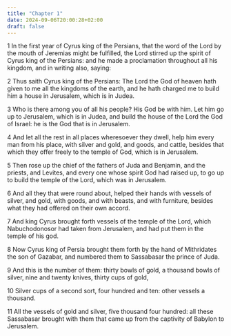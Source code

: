 ```yaml
---
title: "Chapter 1"
date: 2024-09-06T20:00:28+02:00
draft: false
---
```



1 In the first year of Cyrus king of the Persians, that the word of the Lord by the mouth of Jeremias might be fulfilled, the Lord stirred up the spirit of Cyrus king of the Persians: and he made a proclamation throughout all his kingdom, and in writing also, saying:

2 Thus saith Cyrus king of the Persians: The Lord the God of heaven hath given to me all the kingdoms of the earth, and he hath charged me to build him a house in Jerusalem, which is in Judea.

3 Who is there among you of all his people? His God be with him. Let him go up to Jerusalem, which is in Judea, and build the house of the Lord the God of Israel: he is the God that is in Jerusalem.

4 And let all the rest in all places wheresoever they dwell, help him every man from his place, with silver and gold, and goods, and cattle, besides that which they offer freely to the temple of God, which is in Jerusalem.

5 Then rose up the chief of the fathers of Juda and Benjamin, and the priests, and Levites, and every one whose spirit God had raised up, to go up to build the temple of the Lord, which was in Jerusalem.

6 And all they that were round about, helped their hands with vessels of silver, and gold, with goods, and with beasts, and with furniture, besides what they had offered on their own accord.

7 And king Cyrus brought forth vessels of the temple of the Lord, which Nabuchodonosor had taken from Jerusalem, and had put them in the temple of his god.

8 Now Cyrus king of Persia brought them forth by the hand of Mithridates the son of Gazabar, and numbered them to Sassabasar the prince of Juda.

9 And this is the number of them: thirty bowls of gold, a thousand bowls of silver, nine and twenty knives, thirty cups of gold,

10 Silver cups of a second sort, four hundred and ten: other vessels a thousand.

11 All the vessels of gold and silver, five thousand four hundred: all these Sassabasar brought with them that came up from the captivity of Babylon to Jerusalem.

